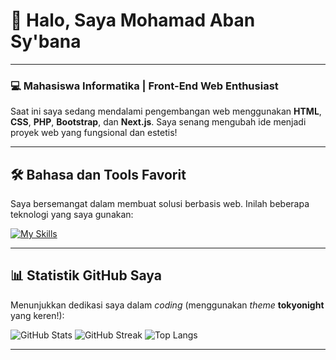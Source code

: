 # 👋 Halo, Saya **Mohamad Aban Sy'bana**

---

### 💻 Mahasiswa Informatika | Front-End Web Enthusiast

Saat ini saya sedang mendalami pengembangan web menggunakan **HTML**, **CSS**, **PHP**, **Bootstrap**, dan **Next.js**. Saya senang mengubah ide menjadi proyek web yang fungsional dan estetis!

---

## 🛠️ Bahasa dan Tools Favorit

Saya bersemangat dalam membuat solusi berbasis web. Inilah beberapa teknologi yang saya gunakan:

[![My Skills](https://skillicons.dev/icons?i=html,css,js,php,bootstrap,nextjs,github,vscode)](https://skillicons.dev)

---

## 📊 Statistik GitHub Saya

Menunjukkan dedikasi saya dalam *coding* (menggunakan *theme* **tokyonight** yang keren!):

![GitHub Stats](https://github-readme-stats.vercel.app/api?username=abansybana09&show_icons=true&theme=tokyonight)
![GitHub Streak](https://github-readme-streak-stats.herokuapp.com/?user=abansybana09&theme=tokyonight)
![Top Langs](https://github-readme-stats.vercel.app/api/top-langs/?username=abansybana09&layout=compact&theme=tokyonight)

---
